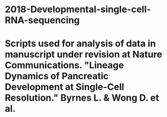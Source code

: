 # 2018-Developmental-single-cell-RNA-sequencing

# Scripts used for analysis of data in manuscript under revision at Nature Communications. "Lineage Dynamics of Pancreatic Development at Single-Cell Resolution." Byrnes L. & Wong D. et al.
